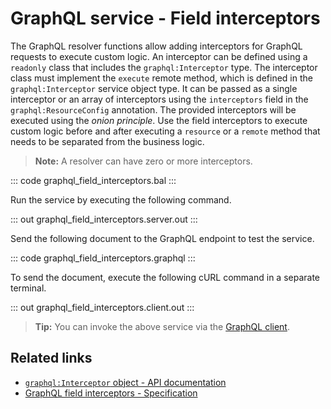# GraphQL service - Field interceptors

The GraphQL resolver functions allow adding interceptors for GraphQL requests to execute custom logic. An interceptor can be defined using a `readonly` class that includes the `graphql:Interceptor` type. The interceptor class must implement the `execute` remote method, which is defined in the `graphql:Interceptor` service object type. It can be passed as a single interceptor or an array of interceptors using the `interceptors` field in the `graphql:ResourceConfig` annotation. The provided interceptors will be executed using the _onion principle_. Use the field interceptors to execute custom logic before and after executing a `resource` or a `remote` method that needs to be separated from the business logic.

>**Note:** A resolver can have zero or more interceptors.

::: code graphql_field_interceptors.bal :::

Run the service by executing the following command.

::: out graphql_field_interceptors.server.out :::

Send the following document to the GraphQL endpoint to test the service.

::: code graphql_field_interceptors.graphql :::

To send the document, execute the following cURL command in a separate terminal.

::: out graphql_field_interceptors.client.out :::

>**Tip:** You can invoke the above service via the [GraphQL client](/learn/by-example/graphql-client-query-endpoint/).

## Related links
- [`graphql:Interceptor` object - API documentation](https://lib.ballerina.io/ballerina/graphql/latest#Interceptor)
- [GraphQL field interceptors - Specification](/spec/graphql/#10332-field-interceptors)
